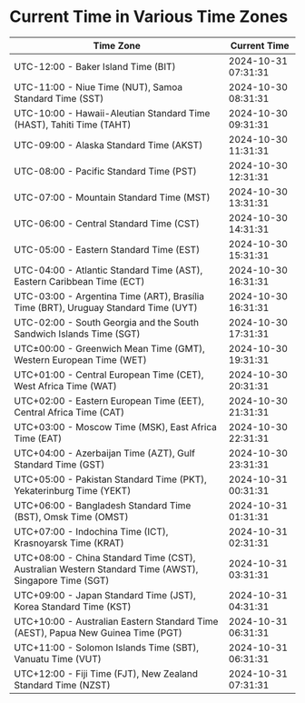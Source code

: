 # Current Time in Various Time Zones

| Time Zone | Current Time |
|-----------|--------------|
| UTC-12:00 - Baker Island Time (BIT) | 2024-10-31 07:31:31 |
| UTC-11:00 - Niue Time (NUT), Samoa Standard Time (SST) | 2024-10-30 08:31:31 |
| UTC-10:00 - Hawaii-Aleutian Standard Time (HAST), Tahiti Time (TAHT) | 2024-10-30 09:31:31 |
| UTC-09:00 - Alaska Standard Time (AKST) | 2024-10-30 11:31:31 |
| UTC-08:00 - Pacific Standard Time (PST) | 2024-10-30 12:31:31 |
| UTC-07:00 - Mountain Standard Time (MST) | 2024-10-30 13:31:31 |
| UTC-06:00 - Central Standard Time (CST) | 2024-10-30 14:31:31 |
| UTC-05:00 - Eastern Standard Time (EST) | 2024-10-30 15:31:31 |
| UTC-04:00 - Atlantic Standard Time (AST), Eastern Caribbean Time (ECT) | 2024-10-30 16:31:31 |
| UTC-03:00 - Argentina Time (ART), Brasília Time (BRT), Uruguay Standard Time (UYT) | 2024-10-30 16:31:31 |
| UTC-02:00 - South Georgia and the South Sandwich Islands Time (SGT) | 2024-10-30 17:31:31 |
| UTC±00:00 - Greenwich Mean Time (GMT), Western European Time (WET) | 2024-10-30 19:31:31 |
| UTC+01:00 - Central European Time (CET), West Africa Time (WAT) | 2024-10-30 20:31:31 |
| UTC+02:00 - Eastern European Time (EET), Central Africa Time (CAT) | 2024-10-30 21:31:31 |
| UTC+03:00 - Moscow Time (MSK), East Africa Time (EAT) | 2024-10-30 22:31:31 |
| UTC+04:00 - Azerbaijan Time (AZT), Gulf Standard Time (GST) | 2024-10-30 23:31:31 |
| UTC+05:00 - Pakistan Standard Time (PKT), Yekaterinburg Time (YEKT) | 2024-10-31 00:31:31 |
| UTC+06:00 - Bangladesh Standard Time (BST), Omsk Time (OMST) | 2024-10-31 01:31:31 |
| UTC+07:00 - Indochina Time (ICT), Krasnoyarsk Time (KRAT) | 2024-10-31 02:31:31 |
| UTC+08:00 - China Standard Time (CST), Australian Western Standard Time (AWST), Singapore Time (SGT) | 2024-10-31 03:31:31 |
| UTC+09:00 - Japan Standard Time (JST), Korea Standard Time (KST) | 2024-10-31 04:31:31 |
| UTC+10:00 - Australian Eastern Standard Time (AEST), Papua New Guinea Time (PGT) | 2024-10-31 06:31:31 |
| UTC+11:00 - Solomon Islands Time (SBT), Vanuatu Time (VUT) | 2024-10-31 06:31:31 |
| UTC+12:00 - Fiji Time (FJT), New Zealand Standard Time (NZST) | 2024-10-31 07:31:31 |
